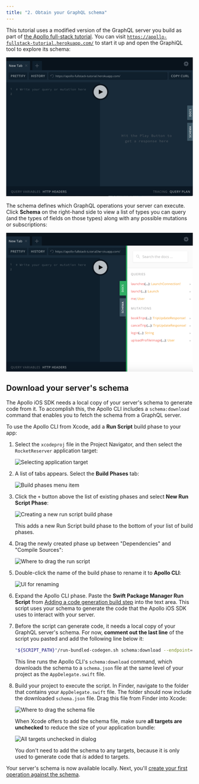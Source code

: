 ```yaml
---
title: "2. Obtain your GraphQL schema"
---
```


This tutorial uses a modified version of the GraphQL server you build as part of [the Apollo full-stack tutorial](https://www.apollographql.com/docs/tutorial/introduction/). You can visit [`https://apollo-fullstack-tutorial.herokuapp.com/`](https://apollo-fullstack-tutorial.herokuapp.com/) to start it up and open the GraphiQL tool to explore its schema:

<img src="images/graphiql.png" alt="The GraphiQL query explorer" class="screenshot">
</img>

The schema defines which GraphQL operations your server can execute. Click **Schema** on the right-hand side to view a list of types you can query (and the types of fields on those types) along with any possible mutations or subscriptions:

<img src="images/graphiql_show_schema.png" alt="GraphiQL showing the schema" class="screenshot">
</img>

## Download your server's schema

The Apollo iOS SDK needs a local copy of your server's schema to generate code from it. To accomplish this, the Apollo CLI includes a `schema:download` command that enables you to fetch the schema from a GraphQL server.

To use the Apollo CLI from Xcode, add a **Run Script** build phase to your app:

1. Select the `xcodeproj` file in the Project Navigator, and then select the `RocketReserver` application target: 

    <img src="images/select_target.png" alt="Selecting application target" class="screenshot"></img>

2. A list of tabs appears. Select the **Build Phases** tab: 

    <img src="images/build_phases.png" alt="Build phases menu item" class="screenshot"></img>

3. Click the `+` button above the list of existing phases and select **New Run Script Phase**:

    <img src="images/new_run_script_phase.png" alt="Creating a new run script build phase" class="screenshot" width="300"></img>

    This adds a new Run Script build phase to the bottom of your list of build phases.
    
4. Drag the newly created phase up between "Dependencies" and "Compile Sources":

    <img src="images/drag_run_script.png" alt="Where to drag the run script" class="screenshot"></img>

5. Double-click the name of the build phase to rename it to **Apollo CLI**:

    <img src="images/rename_run_script.png" alt="UI for renaming" class="screenshot"></img>

6. Expand the Apollo CLI phase. Paste the **Swift Package Manager Run Script** from [Adding a code generation build step](/installation/#adding-a-code-generation-build-step) into the text area. This script uses your schema to generate the code that the Apollo iOS SDK uses to interact with your server.

7. Before the script can generate code, it needs a local copy of your GraphQL server's schema. For now, **comment out the last line** of the script you pasted and add the following line below it:

    ```sh
    "${SCRIPT_PATH}"/run-bundled-codegen.sh schema:download --endpoint="https://apollo-fullstack-tutorial.herokuapp.com/"
    ```

    This line runs the Apollo CLI's `schema:download` command, which downloads the schema to a `schema.json` file at the same level of your project as the `AppDelegate.swift` file.

8. Build your project to execute the script. In Finder, navigate to the folder that contains your `AppDelegate.swift` file. The folder should now include the downloaded `schema.json` file. Drag this file from Finder into Xcode:

    <img src="images/drag_schema_into_xcode.png" alt="Where to drag the schema file" class="screenshot" width="300"></img>

    When Xcode offers to add the schema file, make sure **all targets are unchecked** to reduce the size of your application bundle: 

    <img src="images/dont_add_to_target.png" alt="All targets unchecked in dialog" class="screenshot"></img>

    You don't need to add the schema to any targets, because it is only used to generate code that _is_ added to targets.

Your server's schema is now available locally. Next, you'll [create your first operation against the schema](./tutorial-execute-query).
